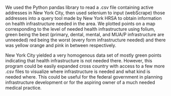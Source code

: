 
We used the Python pandas library to read a .csv file containing active addresses in New York City, then used selenium to input (webScrape) those addresses into a query tool made by New York HRSA to obtain information on health infrastructure needed in the area. We plotted points on a map corresponding to the level of needed health infrastructure using folium, green being the best (primary, dental, mental, and MUA/P infrastructure are unneeded) red being the worst (every form infrastructure needed) and there was yellow orange and pink in between respectively.

New York City yielded a very homogenous data set of mostly green points indicating that health infrastructure is not needed there. However, this program could be easily expanded cross country with access to a few more .csv files to visualize where infrastructure is needed and what kind is needed where. This could be useful for the federal government in planning infrastructure development or for the aspiring owner of a much needed medical practice.
